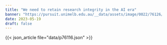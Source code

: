 ```yaml
---
title: "We need to retain research integrity in the AI era"
banner: "https://pursuit.unimelb.edu.au/__data/assets/image/0022/76126/We-need-to-retain-research-integrity-in-the-AI-era_0773f94d-a358-4d6a-9a30-c8dc67bff8a7.jpg"
date: 2023-05-19
draft: false
---
```


{{< json_article file="data/p76116.json" >}}